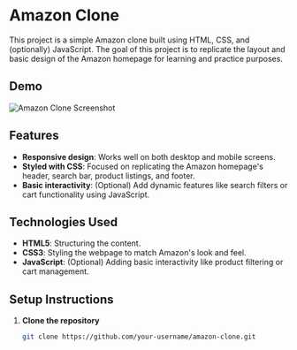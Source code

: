 # Amazon Clone

This project is a simple Amazon clone built using HTML, CSS, and (optionally) JavaScript. The goal of this project is to replicate the layout and basic design of the Amazon homepage for learning and practice purposes.

## Demo

![Amazon Clone Screenshot](.screenshot.jpg)

## Features

- **Responsive design**: Works well on both desktop and mobile screens.
- **Styled with CSS**: Focused on replicating the Amazon homepage's header, search bar, product listings, and footer.
- **Basic interactivity**: (Optional) Add dynamic features like search filters or cart functionality using JavaScript.

## Technologies Used

- **HTML5**: Structuring the content.
- **CSS3**: Styling the webpage to match Amazon's look and feel.
- **JavaScript**: (Optional) Adding basic interactivity like product filtering or cart management.

## Setup Instructions

1. **Clone the repository**  
   ```bash
   git clone https://github.com/your-username/amazon-clone.git
